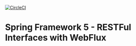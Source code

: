 [![CircleCI](https://circleci.com/gh/itisha/spring5-webflux-rest.svg?style=svg)](https://circleci.com/gh/itisha/spring5-webflux-rest)

# Spring Framework 5 - RESTFul Interfaces with WebFlux